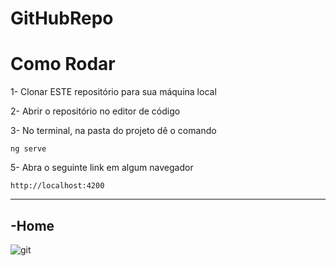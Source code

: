 # GitHubRepo

<h1>Como Rodar</h1>

1- Clonar ESTE repositório para sua máquina local

2- Abrir o repositório no editor de código

3- No terminal, na pasta do projeto dê o comando
~~~Terminal
ng serve
~~~

5- Abra o seguinte link em algum navegador
~~~Terminal
http://localhost:4200
~~~
<hr>

<h2>-Home</h2>

![git](https://user-images.githubusercontent.com/88890771/143292213-a9d217d2-e1ae-48b2-9d81-34f543572b01.png)
